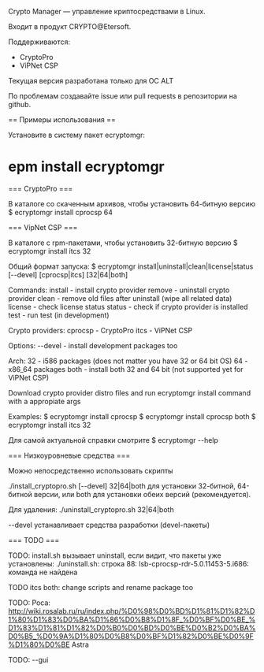 
Crypto Manager — управление криптосредствами в Linux.

Входит в продукт CRYPTO@Etersoft.

Поддерживаются:
* CryptoPro
* ViPNet CSP

Текущая версия разработана только для ОС ALT

По проблемам создавайте issue или pull requests в репозитории на github.

== Примеры использования ==

Установите в систему пакет ecryptomgr:
 # epm install ecryptomgr

=== CryptoPro ===

В каталоге со скаченным архивов, чтобы установить 64-битную версию
 $ ecryptomgr install cprocsp 64

=== VipNet CSP ===

В каталоге с rpm-пакетами, чтобы установить 32-битную версию
 $ ecryptomgr install itcs 32


Общий формат запуска:
 $ ecryptomgr install|uninstall|clean|license|status [--devel] [cprocsp|itcs] [32|64|both]

Commands:
    install - install crypto provider
    remove - uninstall crypto provider
    clean - remove old files after uninstall (wipe all related data)
    license - check license status
    status - check if crypto provider is installed
    test - run test (in development)

Crypto providers:
    cprocsp - CryptoPro
    itcs - ViPNet CSP

Options:
    --devel - install development packages too

Arch:
    32 - i586 packages (does not matter you have 32 or 64 bit OS)
    64 - x86_64 packages
    both - install both 32 and 64 bit (not supported yet for ViPNet CSP)

Download crypto provider distro files and run ecryptomgr install command with a appropiate args

Examples:
 $ ecryptomgr install cprocsp
 $ ecryptomgr install cprocsp both
 $ ecryptomgr install itcs 32


Для самой актуальной справки смотрите
 $ ecryptomgr --help

=== Низкоуровневые средства ===

Можно непосредственно использовать скрипты

 ./install_cryptopro.sh [--devel] 32|64|both
для установки 32-битной, 64-битной версии, или both для установки обеих версий (рекомендуется).

Для удаления:
 ./uninstall_cryptopro.sh 32|64|both

--devel устанавливает средства разработки (devel-пакеты)

=== TODO ===

TODO:
install.sh вызывает uninstall, если видит, что пакеты уже установлены:
./uninstall.sh: строка 88: lsb-cprocsp-rdr-5.0.11453-5.i686: команда не найдена

TODO itcs both:
change scripts and rename package too

TODO:
Роса:
http://wiki.rosalab.ru/ru/index.php/%D0%98%D0%BD%D1%81%D1%82%D1%80%D1%83%D0%BA%D1%86%D0%B8%D1%8F_%D0%BF%D0%BE_%D1%83%D1%81%D1%82%D0%B0%D0%BD%D0%BE%D0%B2%D0%BA%D0%B5_%D0%9A%D1%80%D0%B8%D0%BF%D1%82%D0%BE%D0%9F%D1%80%D0%BE
Astra

TODO: --gui


